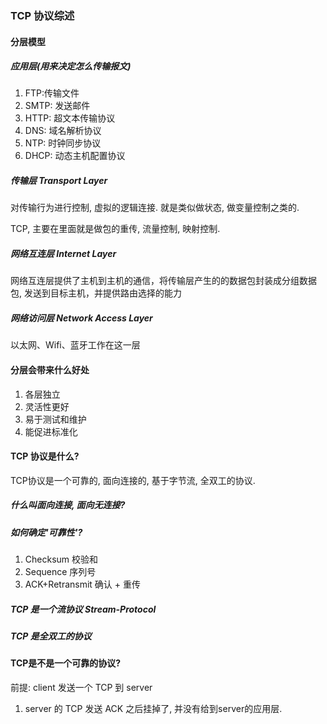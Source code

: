 ### TCP 协议综述

#### 分层模型

##### 应用层(用来决定怎么传输报文)

1. FTP:传输文件
2. SMTP: 发送邮件
3. HTTP: 超文本传输协议
4. DNS: 域名解析协议
5. NTP: 时钟同步协议
6. DHCP: 动态主机配置协议



##### 传输层 Transport Layer

对传输行为进行控制, 虚拟的逻辑连接. 就是类似做状态, 做变量控制之类的.

TCP, 主要在里面就是做包的重传, 流量控制, 映射控制.



##### ⽹络互连层 Internet Layer

⽹络互连层提供了主机到主机的通信，将传输层产⽣的的数据包封装成分组数据包, 发送到⽬标主机，并提供路由选择的能⼒



##### ⽹络访问层 Network Access Layer

以太⽹、Wifi、蓝⽛⼯作在这⼀层



#### 分层会带来什么好处

1. 各层独立
2. 灵活性更好
3. 易于测试和维护
4. 能促进标准化



#### TCP 协议是什么?

TCP协议是一个可靠的, 面向连接的, 基于字节流, 全双工的协议.

##### 什么叫面向连接, 面向无连接?

##### 如何确定'可靠性'?

1. Checksum 校验和
2. Sequence 序列号
3. ACK+Retransmit 确认 + 重传

##### TCP 是⼀个流协议 Stream-Protocol

##### TCP 是全双⼯的协议



#### TCP是不是一个可靠的协议?

前提: client 发送一个 TCP 到 server

1. server 的 TCP 发送 ACK 之后挂掉了, 并没有给到server的应用层.